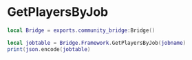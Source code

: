 # GetPlayersByJob

```lua
local Bridge = exports.community_bridge:Bridge()

local jobtable = Bridge.Framework.GetPlayersByJob(jobname)
print(json.encode(jobtable)
```
